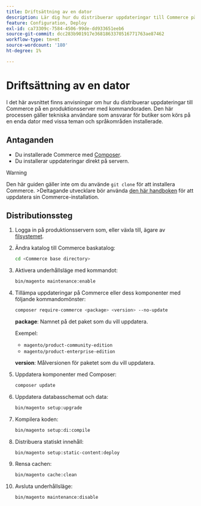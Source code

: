 ```yaml
---
title: Driftsättning av en dator
description: Lär dig hur du distribuerar uppdateringar till Commerce på en produktionsserver med kommandoraden.
feature: Configuration, Deploy
exl-id: ca73309c-7584-4506-99de-dd933651eeb6
source-git-commit: dcc283b901917e3681863370516771763ae87462
workflow-type: tm+mt
source-wordcount: '180'
ht-degree: 1%

---
```


# Driftsättning av en dator

I det här avsnittet finns anvisningar om hur du distribuerar uppdateringar till Commerce på en produktionsserver med kommandoraden. Den här processen gäller tekniska användare som ansvarar för butiker som körs på en enda dator med vissa teman och språkområden installerade.

## Antaganden

- Du installerade Commerce med [Composer](../../installation/composer.md).
- Du installerar uppdateringar direkt på servern.

>[!WARNING]
>
>Den här guiden gäller inte om du använde `git clone` för att installera Commerce.
>&#x200B;>Deltagande utvecklare bör använda [den här handboken][install] för att uppdatera sin Commerce-installation.

## Distributionssteg

1. Logga in på produktionsservern som, eller växla till, ägare av [filsystemet](../../installation/prerequisites/file-system/overview.md).

1. Ändra katalog till Commerce baskatalog:

   ```bash
   cd <Commerce base directory>
   ```

1. Aktivera underhållsläge med kommandot:

   ```bash
   bin/magento maintenance:enable
   ```

1. Tillämpa uppdateringar på Commerce eller dess komponenter med följande kommandomönster:

   ```bash
   composer require-commerce <package> <version> --no-update
   ```

   **package**: Namnet på det paket som du vill uppdatera.

   Exempel:

   - `magento/product-community-edition`
   - `magento/product-enterprise-edition`

   **version**: Målversionen för paketet som du vill uppdatera.

1. Uppdatera komponenter med Composer:

   ```bash
   composer update
   ```

1. Uppdatera databasschemat och data:

   ```bash
   bin/magento setup:upgrade
   ```

1. Kompilera koden:

   ```bash
   bin/magento setup:di:compile
   ```

1. Distribuera statiskt innehåll:

   ```bash
   bin/magento setup:static-content:deploy
   ```

1. Rensa cachen:

   ```bash
   bin/magento cache:clean
   ```

1. Avsluta underhållsläge:

   ```bash
   bin/magento maintenance:disable
   ```

<!-- link definitions -->

[install]: https://developer.adobe.com/commerce/contributor/guides/install/update-dependencies/
